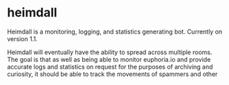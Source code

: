 heimdall
======
Heimdall is a monitoring, logging, and statistics generating bot.
Currently on version 1.1.

Heimdall will eventually have the ability to spread across multiple rooms.
The goal is that as well as being able to monitor euphoria.io and provide
accurate logs and statistics on request for the purposes of archiving and
curiosity, it should be able to track the movements of spammers and other
